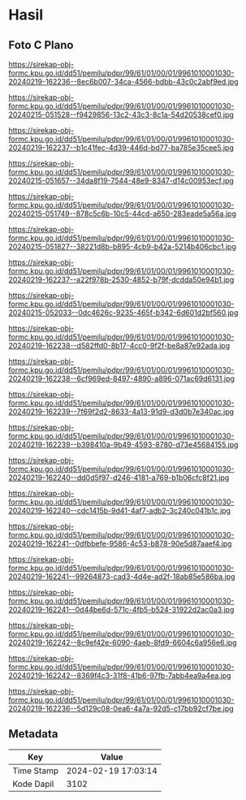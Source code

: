 # Hasil

## Foto C Plano

https://sirekap-obj-formc.kpu.go.id/dd51/pemilu/pdpr/99/61/01/00/01/9961010001030-20240219-162236--8ec6b007-34ca-4566-bdbb-43c0c2abf9ed.jpg

https://sirekap-obj-formc.kpu.go.id/dd51/pemilu/pdpr/99/61/01/00/01/9961010001030-20240215-051528--f9429856-13c2-43c3-8c1a-54d20538cef0.jpg

https://sirekap-obj-formc.kpu.go.id/dd51/pemilu/pdpr/99/61/01/00/01/9961010001030-20240219-162237--b1c41fec-4d39-446d-bd77-ba785e35cee5.jpg

https://sirekap-obj-formc.kpu.go.id/dd51/pemilu/pdpr/99/61/01/00/01/9961010001030-20240215-051657--34da8f19-7544-48e9-8347-d14c00953ecf.jpg

https://sirekap-obj-formc.kpu.go.id/dd51/pemilu/pdpr/99/61/01/00/01/9961010001030-20240215-051749--878c5c6b-10c5-44cd-a650-283eade5a56a.jpg

https://sirekap-obj-formc.kpu.go.id/dd51/pemilu/pdpr/99/61/01/00/01/9961010001030-20240215-051827--38221d8b-b895-4cb9-b42a-5214b406cbc1.jpg

https://sirekap-obj-formc.kpu.go.id/dd51/pemilu/pdpr/99/61/01/00/01/9961010001030-20240219-162237--a22f978b-2530-4852-b79f-dcdda50e94b1.jpg

https://sirekap-obj-formc.kpu.go.id/dd51/pemilu/pdpr/99/61/01/00/01/9961010001030-20240215-052033--0dc4626c-9235-465f-b342-6d601d2bf560.jpg

https://sirekap-obj-formc.kpu.go.id/dd51/pemilu/pdpr/99/61/01/00/01/9961010001030-20240219-162238--d582ffd0-8b17-4cc0-9f2f-be8a87e92ada.jpg

https://sirekap-obj-formc.kpu.go.id/dd51/pemilu/pdpr/99/61/01/00/01/9961010001030-20240219-162238--6cf969ed-8497-4890-a896-071ac69d6131.jpg

https://sirekap-obj-formc.kpu.go.id/dd51/pemilu/pdpr/99/61/01/00/01/9961010001030-20240219-162239--7f69f2d2-8633-4a13-91d9-d3d0b7e340ac.jpg

https://sirekap-obj-formc.kpu.go.id/dd51/pemilu/pdpr/99/61/01/00/01/9961010001030-20240219-162239--b398410a-9b49-4593-8780-d73e45684155.jpg

https://sirekap-obj-formc.kpu.go.id/dd51/pemilu/pdpr/99/61/01/00/01/9961010001030-20240219-162240--dd0d5f97-d246-4181-a769-b1b06cfc8f21.jpg

https://sirekap-obj-formc.kpu.go.id/dd51/pemilu/pdpr/99/61/01/00/01/9961010001030-20240219-162240--cdc1415b-9d41-4af7-adb2-3c240c041b1c.jpg

https://sirekap-obj-formc.kpu.go.id/dd51/pemilu/pdpr/99/61/01/00/01/9961010001030-20240219-162241--0dfbbefe-9586-4c53-b878-90e5d87aaef4.jpg

https://sirekap-obj-formc.kpu.go.id/dd51/pemilu/pdpr/99/61/01/00/01/9961010001030-20240219-162241--99264873-cad3-4d4e-ad2f-18ab85e586ba.jpg

https://sirekap-obj-formc.kpu.go.id/dd51/pemilu/pdpr/99/61/01/00/01/9961010001030-20240219-162241--0d44be6d-571c-4fb5-b524-31922d2ac0a3.jpg

https://sirekap-obj-formc.kpu.go.id/dd51/pemilu/pdpr/99/61/01/00/01/9961010001030-20240219-162242--8c9ef42e-6090-4aeb-8fd9-6604c6a956e6.jpg

https://sirekap-obj-formc.kpu.go.id/dd51/pemilu/pdpr/99/61/01/00/01/9961010001030-20240219-162242--8369f4c3-31f8-41b6-97fb-7abb4ea9a4ea.jpg

https://sirekap-obj-formc.kpu.go.id/dd51/pemilu/pdpr/99/61/01/00/01/9961010001030-20240219-162236--5d129c08-0ea6-4a7a-92d5-c17bb92cf7be.jpg


## Metadata

| Key        | Value               |
| ---------- | ------------------- |
| Time Stamp | 2024-02-19 17:03:14 |
| Kode Dapil | 3102                |



